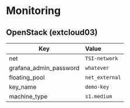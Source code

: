 # Monitoring

## OpenStack (extcloud03)

Key | Value
--- | :---
net				| `TSI-network`
grafana\_admin\_password	| `whatever`
floating_pool			| `net_external`
key_name			| `demo-key`
machine_type			| `s1.medium`
